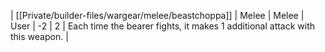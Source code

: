 | [[Private/builder-files/wargear/melee/beastchoppa]] | Melee | Melee | User | -2  | 2   | Each time the bearer fights, it makes 1 additional attack with this weapon. | 